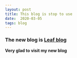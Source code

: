 ```yaml
---
layout: post
title: This blog is stop to use
date:  2020-03-05
tags: blog
---
```


### The new blog is [Leaf blog](https://leaf.coolshark.xyz)

**Very glad to visit my new blog**


